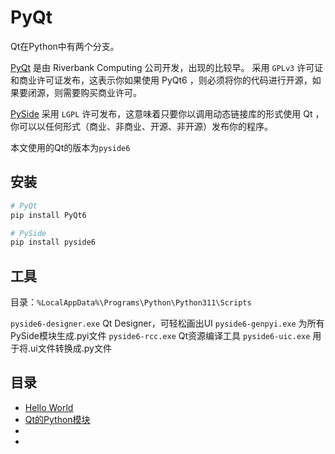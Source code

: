 # PyQt

Qt在Python中有两个分支。

[PyQt](https://www.riverbankcomputing.com/software/pyqt/) 是由 Riverbank Computing 公司开发，出现的比较早。
采用 `GPLv3` 许可证和商业许可证发布，这表示你如果使用 PyQt6 ，则必须将你的代码进行开源，如果要闭源，则需要购买商业许可。

[PySide](https://doc.qt.io/qtforpython/) 采用 `LGPL` 许可发布，这意味着只要你以调用动态链接库的形式使用 Qt ，你可以以任何形式（商业、非商业、开源、非开源）发布你的程序。

本文使用的Qt的版本为`pyside6`

## 安装

```bash
# PyQt
pip install PyQt6

# PySide
pip install pyside6
```

## 工具

目录：`%LocalAppData%\Programs\Python\Python311\Scripts`

`pyside6-designer.exe` Qt Designer，可轻松画出UI
`pyside6-genpyi.exe` 为所有PySide模块生成.pyi文件
`pyside6-rcc.exe` Qt资源编译工具
`pyside6-uic.exe` 用于将.ui文件转换成.py文件

## 目录

- [Hello World](./00_hello_world.py)
- [Qt的Python模块](./01_Modules.md)
- []()
- []()